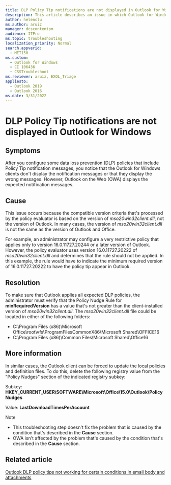 ```yaml
---
title: DLP Policy Tip notifications are not displayed in Outlook for Windows
description: This article describes an issue in which Outlook for Windows can't display DLP Policy Tip notification messages. Provides a solution.
author: helenclu
ms.author: aruiz
manager: dcscontentpm
audience: ITPro
ms.topic: troubleshooting
localization_priority: Normal
search.appverid: 
  - MET150
ms.custom: 
  - Outlook for Windows
  - CI 106436
  - CSSTroubleshoot
ms.reviewer: aruiz, EXOL_Triage
appliesto: 
  - Outlook 2019
  - Outlook 2016
ms.date: 3/31/2022
---
```


# DLP Policy Tip notifications are not displayed in Outlook for Windows

## Symptoms

After you configure some data loss prevention (DLP) policies that include Policy Tip notification messages, you notice that the Outlook for Windows clients don't display the notification messages or that they display the wrong messages. However, Outlook on the Web (OWA) displays the expected notification messages.

## Cause

This issue occurs because the compatible version criteria that's processed by the policy evaluator is based on the version of *mso20win32client.dll*, not the version of Outlook. In many cases, the version of *mso20win32client.dll* is not the same as the version of Outlook and Office.

For example, an administrator may configure a very restrictive policy that applies only to version 16.0.11727.20244 or a later version of Outlook. However, the policy evaluator uses version 16.0.11727.20222 of *mso20win32client.dll* and determines that the rule should not be applied. In this example, the rule would have to indicate the minimum required version of 16.0.11727.20222 to have the policy tip appear in Outlook.

## Resolution

To make sure that Outlook applies all expected DLP policies, the administrator must verify that the Policy Nudge Rule for **minRequiredVersion** has a value that's not greater than the client-installed version of *mso20win32client.dll*. The *mso20win32client.dll* file could be located in either of the following folders:

- C:\Program Files (x86)\Microsoft Office\root\vfs\ProgramFilesCommonX86\Microsoft Shared\OFFICE16
- C:\Program Files (x86)\Common Files\Microsoft Shared\Office16

## More information

In similar cases, the Outlook client can be forced to update the local policies and definition files. To do this, delete the following registry value from the "Policy Nudges" section of the indicated registry subkey:

Subkey: **HKEY_CURRENT_USER\SOFTWARE\Microsoft\Office\15.0\Outlook\PolicyNudges**

Value: **LastDownloadTimesPerAccount**

> [!NOTE]
> - This troubleshooting step doesn't fix the problem that is caused by the condition that's described in the **Cause** section.
> - OWA isn't affected by the problem that's caused by the condition that's described in the **Cause** section.

## Related article

[Outlook DLP policy tips not working for certain conditions in email body and attachments](https://support.microsoft.com/office/outlook-dlp-policy-tips-not-working-for-certain-conditions-in-email-body-and-attachments-8a32496a-3478-403c-b2eb-04a218f7443c)
